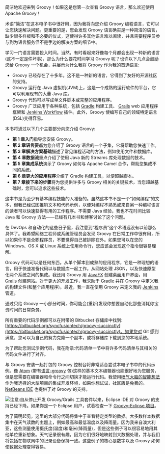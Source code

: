简洁地欢迎来到 Groovy！如果这是您第一次查看 Groovy 语言，那么欢迎使用 Apache Groovy！

术语“简洁”在这本电子书中很好用，因为我将向您介绍 Groovy 编程语言，它可以让您快速解决问题。更重要的是，您会发现 Groovy 语言确实是一种简洁的语言，缺少很多样板和不必要的仪式，这使得许多其他语言难以阅读，并且需要程序员参与到为语言服务但不是手边的解决方案的细节中。

学习一门语言需要投入时间。当然，有时看起来好像每个月都会出现一种新的语言(这不一定是件坏事)，那么为什么要花时间学习 Groovy 呢？也许以下几点会鼓励您给 Groovy 一个机会，并展示为什么我将 Groovy 作为我的首选语言:

*   Groovy 已经存在了十多年。这不是一种新的语言，它得到了友好的开源社区的支持。
*   Groovy 运行在 Java 虚拟机(JVM)上，这是一个成熟的运行软件的平台，它可以利用现有的大量 Java 库。
*   Groovy 代码可以写成单文件脚本或完整的应用程序。
*   Groovy 广泛应用于各种系统，包括 [Gradle](https://docs.oracle.com/javase/8/docs/api/java/nio/file/Files.html) 构建工具、 [Grails](https://grails.org/) web 应用程序框架和 [Jenkins Workflow](https://github.com/jenkinsci/workflow-plugin) 插件。此外，Groovy 使编写自己的领域特定语言(DSL)变得容易。

本书将通过以下几个主要部分向您介绍 Groovy:

*   **第 1 章入门**指导您安装 Groovy。
*   **第 2 章语言要点**为您介绍了 Groovy 语言的一个子集，它将帮助您快速工作。
*   **第 3 章解决方案基础**描述了常见编程活动的方法，例如使用文件和数据库。
*   **第 4 章数据流**重点介绍了使用 Java 新的 Streams 库处理数据的技术。
*   **第 5 章集成系统**演示了 Groovy 如何与 Apache Camel 合作，帮助您集成不同的系统。
*   **第 6 章更大的应用程序**介绍了 Gradle 构建工具，以便超越脚本。
*   **第 7 章接下来的步骤**将为您提供许多与 Groovy 相关的关键技术，当您超越基础时，您可以追求这些技术。

这本书是为至少有基本编程技能的人准备的。虽然这本书不是一个“如何编程”的文本，但我已经试图推销文本和代码示例，以便对编程不熟悉或来自另一种编程语言的读者可以快速获得有用的工作程序。不需要 Java 经验，我也不花时间比较 Java 和 Groovy 方法——已经有几本书和博客讨论了这个问题。

在 DevOps 和自动化的这些日子里，我注意到“程序员”这个术语远没有以前那么具体了。我希望网络工程师或系统管理员会发现 Groovy 在日常工作中很有用，所以如果你不是全职程序员，不要觉得自己被排除在外。如果您可以在您的 Windows、OS X 或 Linux 系统上使用命令行，您应该会发现这个指令很容易理解。

Groovy 代码可以是任何东西，从单个脚本到成熟的应用程序，它是一种理想的语言，用于快速准备代码以与数据库一起工作，从网站处理 JSON，以及快速原型化两个系统之间的集成。我还用 Groovy 用 [JavaFX](http://docs.groovy-lang.org/latest/html/gapi/groovy/util/CliBuilder.html) 创建桌面用户界面，用 [Grails](http://commons.apache.org/proper/commons-cli/) 创建网站。对于更大的开发工作，我求助于 [Gradle](http://www.enterpriseintegrationpatterns.com/patterns/messaging/FileTransferIntegration.html) 并在 Groovy 中定义我的构建文件(和整个应用程序)。最近，我一直在使用 Groovy 来定义我的 [Jenkins](http://camel.apache.org/components.html) 管道。

通过只给 Groovy 一小部分时间，你可能会(重新)发现你想要自动化那些消耗你宝贵时间的日常杂务。

所有重要的代码示例都可以在附带的 Bitbucket 存储库中找到:[https://bitbucket.org/syncfusiontech/groovy-succinctly](https://bitbucket.org/syncfusiontech/groovy-succinctly)。如果您对 Git 感到满意，您可以为自己的努力克隆一个副本，或将存储库下载到您的本地系统。

为了帮助您测试示例代码，我在附录:代码清单一节中将许多代码清单与其相关的代码文件进行了对齐。

与 Groovy 安装一起打包的 Groovy 控制台将非常适合尝试本电子书中的代码示例。像 [Atom](http://groovy-lang.org/processing-xml.html) (带有[语言-groovy](http://camel.apache.org/bindy.html) 包)这样的基本文本编辑器也能很好地为您服务，但是您需要在编辑器和命令行之间切换才能运行代码。我使用[喷气大脑的智能想法](https://www.jetbrains.com/idea/)作为我选择的大型项目的集成开发环境，如果你想试试，社区版是免费的。 [NetBeans IDE](https://netbeans.org/) 也提供了对 Groovy 的支持。

![](../images/00004.jpeg)注意:自从停止开发 Groovy/Grails 工具套件以来，Eclipse IDE 对 Groovy 的支持已经下降。如果你是一个 Eclipse 用户，试着检查一下 [Groovy-Eclipse 项目](https://docs.oracle.com/javase/8/docs/api/java/util/stream/DoubleStream.html)。

为了简明起见，这里的大部分代码将集中于查看特定类型的数据。大多数样本数据集中在天气读数的主题上，例如最高和最低温度以及降雨量。因为我来自澳大利亚，这些测量使用摄氏度(温度)和毫米(降雨量)，但是这些例子可以很容易地用其他单位重新想象。天气记录很有趣，因为它们很好地映射到大数据处理，并与我们将包括在物联网中的记录设备保持一致。这些例子的核心是数字以及 Groovy 如何使数据处理变得容易。